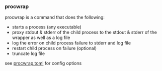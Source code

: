 ### procwrap

procwrap is a command that does the following:

- starts a process (any executable)
- proxy stdout & stderr of the child process to the stdout & stderr of the wrapper as well as a log file
- log the error on child process failure to stderr and log file
- restart child process on failure (optional)
- truncate log file 

see [procwrap.toml](procwrap.toml) for config options



